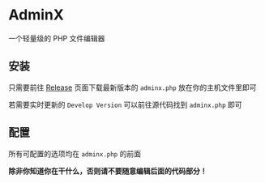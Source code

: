 # AdminX
一个轻量级的 PHP 文件编辑器

## 安装
只需要前往 [Release](/releases) 页面下载最新版本的 `adminx.php` 放在你的主机文件里即可

若需要实时更新的 `Develop Version` 可以前往源代码找到 `adminx.php` 即可

## 配置
所有可配置的选项均在 `adminx.php` 的前面

**除非你知道你在干什么，否则请不要随意编辑后面的代码部分！**
